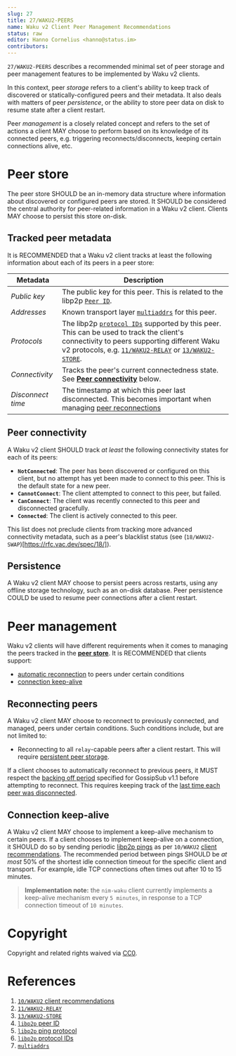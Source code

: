 ```yaml
---
slug: 27
title: 27/WAKU2-PEERS
name: Waku v2 Client Peer Management Recommendations
status: raw
editor: Hanno Cornelius <hanno@status.im>
contributors:
---
```


`27/WAKU2-PEERS` describes a recommended minimal set of peer storage and peer management features to be implemented by Waku v2 clients.

In this context, peer _storage_ refers to a client's ability to keep track of discovered or statically-configured peers and their metadata.
It also deals with matters of peer _persistence_,
or the ability to store peer data on disk to resume state after a client restart.

Peer _management_ is a closely related concept and refers to the set of actions a client MAY choose to perform based on its knowledge of its connected peers,
e.g. triggering reconnects/disconnects, keeping certain connections alive, etc.

# Peer store

The peer store SHOULD be an in-memory data structure where information about discovered or configured peers are stored.
It SHOULD be considered the central authority for peer-related information in a Waku v2 client.
Clients MAY choose to persist this store on-disk.

## Tracked peer metadata

It is RECOMMENDED that a Waku v2 client tracks at least the following information about each of its peers in a peer store:

| Metadata | Description  |
| --- | --- |
| _Public key_  | The public key for this peer. This is related to the libp2p [`Peer ID`](https://docs.libp2p.io/concepts/peer-id/). |
| _Addresses_ | Known transport layer [`multiaddrs`](https://docs.libp2p.io/concepts/addressing/) for this peer. |
| _Protocols_ | The libp2p [`protocol IDs`](https://docs.libp2p.io/concepts/protocols/#protocol-ids) supported by this peer. This can be used to track the client's connectivity to peers supporting different Waku v2 protocols, e.g. [`11/WAKU2-RELAY`](https://rfc.vac.dev/spec/11/) or [`13/WAKU2-STORE`](https://rfc.vac.dev/spec/13/). |
| _Connectivity_ | Tracks the peer's current connectedness state. See [**Peer connectivity**](#Peer-connectivity) below. |
| _Disconnect time_ | The timestamp at which this peer last disconnected. This becomes important when managing [peer reconnections](#Reconnecting-peers) |

## Peer connectivity

A Waku v2 client SHOULD track _at least_ the following connectivity states for each of its peers:
 - **`NotConnected`**: The peer has been discovered or configured on this client,
 but no attempt has yet been made to connect to this peer.
 This is the default state for a new peer.
 - **`CannotConnect`**: The client attempted to connect to this peer, but failed.
 - **`CanConnect`**: The client was recently connected to this peer and disconnected gracefully.
 - **`Connected`**: The client is actively connected to this peer.

This list does not preclude clients from tracking more advanced connectivity metadata,
such as a peer's blacklist status (see (`18/WAKU2-SWAP`)[https://rfc.vac.dev/spec/18/]).

## Persistence

A Waku v2 client MAY choose to persist peers across restarts,
using any offline storage technology, such as an on-disk database.
Peer persistence COULD be used to resume peer connections after a client restart.

# Peer management

Waku v2 clients will have different requirements when it comes to managing the peers tracked in the [**peer store**](#Peer-store).
It is RECOMMENDED that clients support:
- [automatic reconnection](#Reconnecting-peers) to peers under certain conditions
- [connection keep-alive](#Connection-keep-alive)

## Reconnecting peers

A Waku v2 client MAY choose to reconnect to previously connected, and managed, peers under certain conditions.
Such conditions include, but are not limited to:
- Reconnecting to all `relay`-capable peers after a client restart. This will require [persistent peer storage](#Persistence).

If a client chooses to automatically reconnect to previous peers,
it MUST respect the [backing off period](https://github.com/libp2p/specs/blob/master/pubsub/gossipsub/gossipsub-v1.1.md#prune-backoff-and-peer-exchange) specified for GossipSub v1.1 before attempting to reconnect.
This requires keeping track of the [last time each peer was disconnected](#Tracked-peer-metadata).

## Connection keep-alive

A Waku v2 client MAY choose to implement a keep-alive mechanism to certain peers.
If a client chooses to implement keep-alive on a connection,
it SHOULD do so by sending periodic [libp2p pings](https://docs.libp2p.io/concepts/protocols/#ping) as per `10/WAKU2` [client recommendations](https://rfc.vac.dev/spec/10/#recommendations-for-clients).
The recommended period between pings SHOULD be _at most_ 50% of the shortest idle connection timeout for the specific client and transport.
For example, idle TCP connections often times out after 10 to 15 minutes.

> **Implementation note:** the `nim-waku` client currently implements a keep-alive mechanism every `5 minutes`,
in response to a TCP connection timeout of `10 minutes`.

# Copyright

Copyright and related rights waived via
[CC0](https://creativecommons.org/publicdomain/zero/1.0/).

# References

1. [`10/WAKU2` client recommendations](https://rfc.vac.dev/spec/10/#recommendations-for-clients)
1. [`11/WAKU2-RELAY`](https://rfc.vac.dev/spec/11/)
1. [`13/WAKU2-STORE`](https://rfc.vac.dev/spec/13/)
1. [`libp2p` peer ID](https://docs.libp2p.io/concepts/peer-id/)
1. [`libp2p` ping protocol](https://docs.libp2p.io/concepts/protocols/#ping)
1. [`libp2p` protocol IDs](https://docs.libp2p.io/concepts/protocols/#protocol-ids)
1. [`multiaddrs`](https://docs.libp2p.io/concepts/addressing/)

